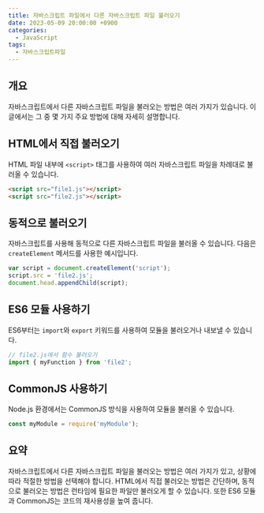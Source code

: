 ```yaml
---
title: 자바스크립트 파일에서 다른 자바스크립트 파일 불러오기
date: 2023-05-09 20:00:00 +0900
categories:
  - JavaScript
tags:
  - 자바스크립트파일
---
```


## 개요

자바스크립트에서 다른 자바스크립트 파일을 불러오는 방법은 여러 가지가 있습니다. 이 글에서는 그 중 몇 가지 주요 방법에 대해 자세히 설명합니다.

## HTML에서 직접 불러오기

HTML 파일 내부에 `<script>` 태그를 사용하여 여러 자바스크립트 파일을 차례대로 불러올 수 있습니다.

```html
<script src="file1.js"></script>
<script src="file2.js"></script>
```

## 동적으로 불러오기

자바스크립트를 사용해 동적으로 다른 자바스크립트 파일을 불러올 수 있습니다. 다음은 `createElement` 메서드를 사용한 예시입니다.

```javascript
var script = document.createElement('script');
script.src = 'file2.js';
document.head.appendChild(script);
```

## ES6 모듈 사용하기

ES6부터는 `import`와 `export` 키워드를 사용하여 모듈을 불러오거나 내보낼 수 있습니다.

```javascript
// file2.js에서 함수 불러오기
import { myFunction } from 'file2';
```

## CommonJS 사용하기

Node.js 환경에서는 CommonJS 방식을 사용하여 모듈을 불러올 수 있습니다.

```javascript
const myModule = require('myModule');
```

## 요약

자바스크립트에서 다른 자바스크립트 파일을 불러오는 방법은 여러 가지가 있고, 상황에 따라 적절한 방법을 선택해야 합니다. HTML에서 직접 불러오는 방법은 간단하며, 동적으로 불러오는 방법은 런타임에 필요한 파일만 불러오게 할 수 있습니다. 또한 ES6 모듈과 CommonJS는 코드의 재사용성을 높여 줍니다.